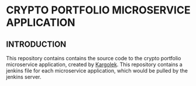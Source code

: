 # CRYPTO PORTFOLIO MICROSERVICE APPLICATION

## INTRODUCTION
This repository contains contains the source code to the crypto portfolio microservice application, created by [Kargolek](https://github.com/kargolek). This repository contains a jenkins file for each microservice application, which would be pulled by the jenkins server.
